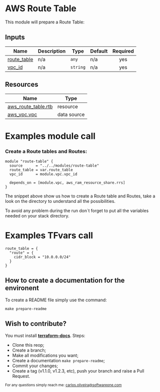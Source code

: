 # AWS Route Table
This module will prepare a Route Table:

## Inputs

| Name | Description | Type | Default | Required |
|------|-------------|------|---------|:--------:|
| <a name="input_route_table"></a> [route\_table](#input\_route\_table) | n/a | `any` | n/a | yes |
| <a name="input_vpc_id"></a> [vpc\_id](#input\_vpc\_id) | n/a | `string` | n/a | yes |

## Resources

| Name | Type |
|------|------|
| [aws_route_table.rtb](https://registry.terraform.io/providers/hashicorp/aws/latest/docs/resources/route_table) | resource |
| [aws_vpc.vpc](https://registry.terraform.io/providers/hashicorp/aws/latest/docs/data-sources/vpc) | data source |

# Examples module call

### Create a Route tables and Routes:

``` hcl
module "route-table" {
  source      = "../../modules/route-table"
  route_table = var.route_table
  vpc_id      = module.vpc.vpc_id

  depends_on = [module.vpc, aws_ram_resource_share.rrs]
}
```

The snippet above show us how to create a Route table and Routes, take a look on the directory to understand all the possibilities.

To avoid any problem during the run don´t forget to put all the variables needed on your stack directory.

# Examples TFvars call
``` hcl
route_table = {
  "route" = {
    cidr_block = "10.0.0.0/24"
  }
}
```

## How to create a documentation for the environent
To create a README file simply use the command:
``` shell
make prepare-readme
```

## Wish to contribute?

You must install [**terraform-docs**](https://terraform-docs.io/user-guide/installation/).
Steps:
* Clone this reop;
* Create a branch;
* Make all modifications you want;
* Create a documentation `make prepare-readme`;
* Commit your changes;
* Create a tag (v1.1.0, v1.2.3, etc), push your branch and raise a Pull Request.

<sub>For any questions simply reach me: [carlos.oliveira@softwareone.com](mailto:carlos.oliveira@softwareone.com)</sub>

